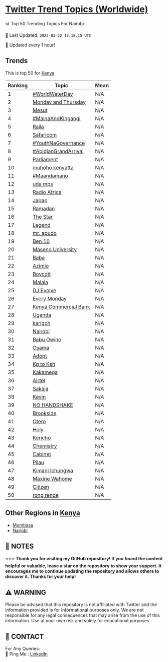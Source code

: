 [Twitter Trend Topics (Worldwide)](https://github.com/ErcinDedeoglu/Twitter-Trend-Topics)
==========


📊 Top 50 Trending Topics For Nairobi

📆 Last Updated: `2023-03-22 12:18:15 UTC`

🔧 Updated every 1 hour!


## Trends

This is top 50 for [Kenya](</Kenya>)

| Ranking | Topic | Mean |
| ------- | ------------ | ------------ |
| 1 | [#WorldWaterDay](http://twitter.com/search?q=%23WorldWaterDay) | N/A |
| 2 | [Monday and Thursday](http://twitter.com/search?q=Monday+and+Thursday) | N/A |
| 3 | [Mesut](http://twitter.com/search?q=Mesut) | N/A |
| 4 | [#MainaAndKingangi](http://twitter.com/search?q=%23MainaAndKingangi) | N/A |
| 5 | [Raila](http://twitter.com/search?q=Raila) | N/A |
| 6 | [Safaricom](http://twitter.com/search?q=Safaricom) | N/A |
| 7 | [#YouthNaGovernance](http://twitter.com/search?q=%23YouthNaGovernance) | N/A |
| 8 | [#AbidjanGrandArrival](http://twitter.com/search?q=%23AbidjanGrandArrival) | N/A |
| 9 | [Parliament](http://twitter.com/search?q=Parliament) | N/A |
| 10 | [muhoho kenyatta](http://twitter.com/search?q=muhoho+kenyatta) | N/A |
| 11 | [#Maandamano](http://twitter.com/search?q=%23Maandamano) | N/A |
| 12 | [uda mps](http://twitter.com/search?q=uda+mps) | N/A |
| 13 | [Radio Africa](http://twitter.com/search?q=Radio+Africa) | N/A |
| 14 | [Japap](http://twitter.com/search?q=Japap) | N/A |
| 15 | [Ramadan](http://twitter.com/search?q=Ramadan) | N/A |
| 16 | [The Star](http://twitter.com/search?q=The+Star) | N/A |
| 17 | [Legend](http://twitter.com/search?q=Legend) | N/A |
| 18 | [mr. apudo](http://twitter.com/search?q=mr.+apudo) | N/A |
| 19 | [Ben 10](http://twitter.com/search?q=Ben+10) | N/A |
| 20 | [Maseno University](http://twitter.com/search?q=Maseno+University) | N/A |
| 21 | [Baba](http://twitter.com/search?q=Baba) | N/A |
| 22 | [Azimio](http://twitter.com/search?q=Azimio) | N/A |
| 23 | [Boycott](http://twitter.com/search?q=Boycott) | N/A |
| 24 | [Malala](http://twitter.com/search?q=Malala) | N/A |
| 25 | [DJ Evolve](http://twitter.com/search?q=DJ+Evolve) | N/A |
| 26 | [Every Monday](http://twitter.com/search?q=Every+Monday) | N/A |
| 27 | [Kenya Commercial Bank](http://twitter.com/search?q=Kenya+Commercial+Bank) | N/A |
| 28 | [Uganda](http://twitter.com/search?q=Uganda) | N/A |
| 29 | [karigoh](http://twitter.com/search?q=karigoh) | N/A |
| 30 | [Nairobi](http://twitter.com/search?q=Nairobi) | N/A |
| 31 | [Babu Owino](http://twitter.com/search?q=Babu+Owino) | N/A |
| 32 | [Osama](http://twitter.com/search?q=Osama) | N/A |
| 33 | [Adopt](http://twitter.com/search?q=Adopt) | N/A |
| 34 | [Kg to Ksh](http://twitter.com/search?q=Kg+to+Ksh) | N/A |
| 35 | [Kakamega](http://twitter.com/search?q=Kakamega) | N/A |
| 36 | [Airtel](http://twitter.com/search?q=Airtel) | N/A |
| 37 | [Sakaja](http://twitter.com/search?q=Sakaja) | N/A |
| 38 | [Kevin](http://twitter.com/search?q=Kevin) | N/A |
| 39 | [NO HANDSHAKE](http://twitter.com/search?q=NO+HANDSHAKE) | N/A |
| 40 | [Brookside](http://twitter.com/search?q=Brookside) | N/A |
| 41 | [Otero](http://twitter.com/search?q=Otero) | N/A |
| 42 | [Holy](http://twitter.com/search?q=Holy) | N/A |
| 43 | [Kericho](http://twitter.com/search?q=Kericho) | N/A |
| 44 | [Chemistry](http://twitter.com/search?q=Chemistry) | N/A |
| 45 | [Cabinet](http://twitter.com/search?q=Cabinet) | N/A |
| 46 | [Pilau](http://twitter.com/search?q=Pilau) | N/A |
| 47 | [Kimani Ichungwa](http://twitter.com/search?q=Kimani+Ichungwa) | N/A |
| 48 | [Maxine Wahome](http://twitter.com/search?q=Maxine+Wahome) | N/A |
| 49 | [Citizen](http://twitter.com/search?q=Citizen) | N/A |
| 50 | [rong rende](http://twitter.com/search?q=rong+rende) | N/A |



## Other Regions in [Kenya](</Kenya>)

* [Mombasa](</Kenya/Mombasa.md>)
* [Nairobi](</Kenya/Nairobi.md>)



## 📝 NOTES

⭐⭐⭐ **Thank you for visiting my GitHub repository! If you found the content helpful or valuable, leave a star on the repository to show your support. It encourages me to continue updating the repository and allows others to discover it. Thanks for your help!**


## ⚠️ WARNING

Please be advised that this repository is not affiliated with Twitter and the information provided is for informational purposes only. We are not responsible for any legal consequences that may arise from the use of this information. Use at your own risk and solely for educational purposes.


## 📨 CONTACT

 For Any Queries:  
            🏓 Ping Me : [LinkedIn](https://www.linkedin.com/in/ercindedeoglu/)
